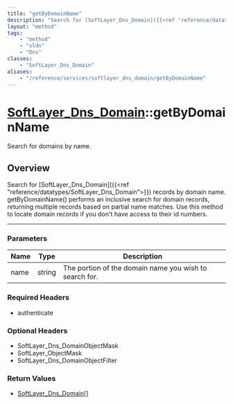 ```yaml
---
title: "getByDomainName"
description: "Search for [SoftLayer_Dns_Domain]({{<ref 'reference/datatypes/SoftLayer_Dns_Domain'>}}) records by domain name. getByDom... "
layout: "method"
tags:
    - "method"
    - "sldn"
    - "Dns"
classes:
    - "SoftLayer_Dns_Domain"
aliases:
    - "/reference/services/softlayer_dns_domain/getByDomainName"
---
```

# [SoftLayer_Dns_Domain](/reference/services/SoftLayer_Dns_Domain)::getByDomainName


Search for domains by name.


## Overview 
Search for [SoftLayer_Dns_Domain]({{<ref "reference/datatypes/SoftLayer_Dns_Domain">}}) records by domain name. getByDomainName() performs an inclusive search for domain records, returning multiple records based on partial name matches. Use this method to locate domain records if you don't have access to their id numbers. 

-----

### Parameters 
|Name | Type | Description |
| --- | --- | --- |
|name| string| The portion of the domain name you wish to search for.|


### Required Headers
* authenticate


### Optional Headers
* SoftLayer_Dns_DomainObjectMask
* SoftLayer_ObjectMask
* SoftLayer_Dns_DomainObjectFilter

### Return Values
* <a href='/reference/datatypes/SoftLayer_Dns_Domain'>SoftLayer_Dns_Domain[] </a>




